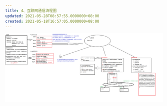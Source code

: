 ```yaml
---
title: 4、互联网通信流程图
updated: 2021-05-28T08:57:55.0000000+08:00
created: 2021-05-18T16:57:05.0000000+08:00
---
```


![image1](resources/image1-3.png)
